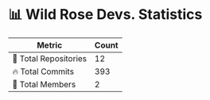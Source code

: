 # 📊 Wild Rose Devs. Statistics

| Metric            | Count |
|------------------|------|
| 📂 Total Repositories | 12 |
| 🔥 Total Commits   | 393 |
| 👥 Total Members   | 2 |

